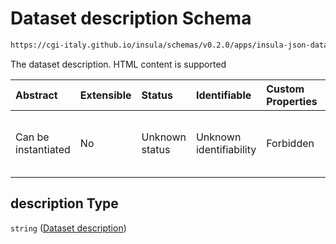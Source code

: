 # Dataset description Schema

```txt
https://cgi-italy.github.io/insula/schemas/v0.2.0/apps/insula-json-dataset.schema.json#/$defs/common/properties/description
```

The dataset description. HTML content is supported

| Abstract            | Extensible | Status         | Identifiable            | Custom Properties | Additional Properties | Access Restrictions | Defined In                                                                                               |
| :------------------ | :--------- | :------------- | :---------------------- | :---------------- | :-------------------- | :------------------ | :------------------------------------------------------------------------------------------------------- |
| Can be instantiated | No         | Unknown status | Unknown identifiability | Forbidden         | Allowed               | none                | [insula-json-dataset.schema.json\*] (schemas/apps/insula-json-dataset.schema.json) |

## description Type

`string` ([Dataset description](insula-json-dataset-defs-dataset-common-properties-properties-dataset-description.md))
